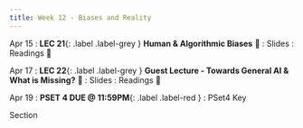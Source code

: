 ```yaml
---
title: Week 12 - Biases and Reality
---
```


Apr 15
: **LEC 21**{: .label .label-grey } **Human & Algorithmic Biases** 🎥
  : Slides
: Readings 📖

Apr 17
: **LEC 22**{: .label .label-grey } **Guest Lecture - Towards General AI & What is Missing?** 🎥
  : Slides
: Readings 📖


Apr 19
: **PSET 4 DUE @ 11:59PM**{: .label .label-red }
  : PSet4 Key

Section

